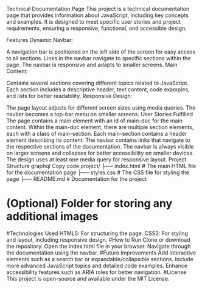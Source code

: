 Technical Documentation Page
This project is a technical documentation page that provides information about JavaScript, including key concepts and examples. It is designed to meet specific user stories and project requirements, ensuring a responsive, functional, and accessible design.

Features
Dynamic Navbar:

A navigation bar is positioned on the left side of the screen for easy access to all sections.
Links in the navbar navigate to specific sections within the page.
The navbar is responsive and adapts to smaller screens.
Main Content:

Contains several sections covering different topics related to JavaScript.
Each section includes a descriptive header, text content, code examples, and lists for better readability.
Responsive Design:

The page layout adjusts for different screen sizes using media queries.
The navbar becomes a top-bar menu on smaller screens.
User Stories Fulfilled
The page contains a main element with an id of main-doc for the main content.
Within the main-doc element, there are multiple section elements, each with a class of main-section.
Each main-section contains a header element describing its content.
The navbar contains links that navigate to the respective sections of the documentation.
The navbar is always visible on larger screens and collapses for better accessibility on smaller devices.
The design uses at least one media query for responsive layout.
Project Structure
graphql
Copy code
project/
├── index.html       # The main HTML file for the documentation page
├── styles.css       # The CSS file for styling the page
├── README.md        # Documentation for the project
# (Optional) Folder for storing any additional images
#Technologies Used
HTML5: For structuring the page.
CSS3: For styling and layout, including responsive design.
#How to Run
Clone or download the repository.
Open the index.html file in your browser.
Navigate through the documentation using the navbar.
#Future Improvements
Add interactive elements such as a search bar or expandable/collapsible sections.
Include more advanced JavaScript topics and detailed code examples.
Enhance accessibility features such as ARIA roles for better navigation.
#License
This project is open-source and available under the MIT License.

